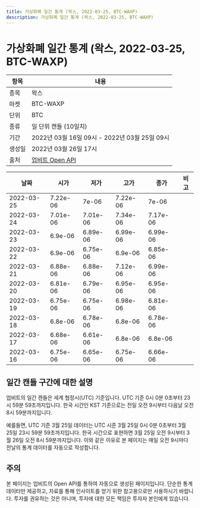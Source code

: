 ```yaml
---
title: 가상화폐 일간 통계 (왁스, 2022-03-25, BTC-WAXP)
description: 가상화폐 일간 통계 (왁스, 2022-03-25, BTC-WAXP)
---
```



가상화폐 일간 통계 (왁스, 2022-03-25, BTC-WAXP)
===

|항목|내용|
|--|--|
|종목|왁스|
|마켓|BTC-WAXP|
|단위|BTC|
|종류|일 단위 캔들 (10일치)|
|기간|2022년 03월 16일 09시 - 2022년 03월 25일 09시|
|생성일|2022년 03월 26일 17시|
|출처|[업비트 Open API](https://docs.upbit.com)|


|날짜|시가|저가|고가|종가|비고|
|--|--|--|--|--|--|
|2022-03-25|7.22e-06|7e-06|7.22e-06|7e-06|    |
|2022-03-24|7.01e-06|7.01e-06|7.34e-06|7.17e-06|    |
|2022-03-23|6.9e-06|6.89e-06|6.99e-06|6.99e-06|    |
|2022-03-22|6.9e-06|6.75e-06|6.9e-06|6.85e-06|    |
|2022-03-21|6.88e-06|6.88e-06|7.12e-06|6.99e-06|    |
|2022-03-20|6.81e-06|6.79e-06|6.95e-06|6.95e-06|    |
|2022-03-19|6.75e-06|6.75e-06|6.98e-06|6.81e-06|    |
|2022-03-18|6.8e-06|6.78e-06|6.8e-06|6.78e-06|    |
|2022-03-17|6.68e-06|6.61e-06|6.8e-06|6.8e-06|    |
|2022-03-16|6.75e-06|6.65e-06|6.75e-06|6.66e-06|    |


일간 캔들 구간에 대한 설명
---


업비트의 일간 캔들은 세계 협정시(UTC) 기준입니다. 
UTC 기준 0시 0분 0초부터 23시 59분 59초까지입니다. 
한국 시간인 KST 기준으로는 전일 오전 9시부터 다음날 오전 8시 59분까지입니다. 


예를들면, UTC 기준 3월 25일 데이터는 UTC 시준 3월 25일 0시 0분 0초부터 3월 25일 23시 59분 59초까지입니다. 
한국 시간으로 표현하면 3월 25일 오전 9시부터 3월 26일 오전 8시 59분까지입니다. 
이와 같은 이유로 본 페이지는 매일 오전 9시마다 전날의 통계 데이터를 자동으로 작성합니다. 


주의
---


본 페이지는 업비트의 Open API를 통하여 자동으로 생성된 페이지입니다. 
단순한 통계 데이터만 제공하고, 자료를 통해 인사이트를 얻기 위한 참고용으로만 사용하시기 바랍니다. 
투자를 권유하는 것은 아니며, 투자에 대한 모든 책임은 투자자 본인에게 있습니다. 
